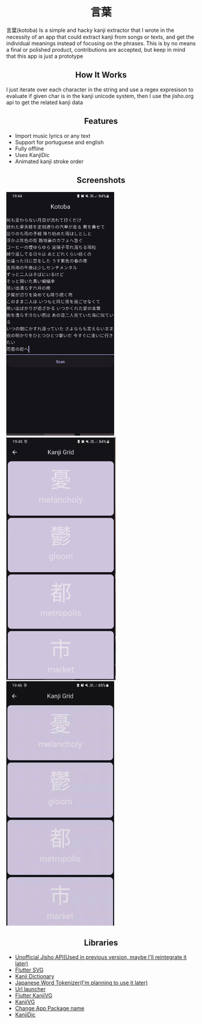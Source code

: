 <h1 style="text-align:center"> 言葉 </h1>

言葉(kotoba) Is a simple and hacky kanji extractor that I wrote in the necessity of
an app that could extract kanji from songs or texts, and get the individual meanings
instead of focusing on the phrases.
This is by no means a final or polished product, contributions are accepted,
but keep in mind that this app is just a prototype

<h2 style="text-align:center"> How It Works </h2>
I just iterate over each character in the string
and use a regex expresison to evaluate if given char is in the kanji unicode system, then I use the jisho.org api to get the related kanji data

<h2 style="text-align:center"> Features </h2>

* Import music lyrics or any text
* Support for portuguese and english
* Fully offline
* Uses KanjiDic
* Animated kanji stroke order

<h2 style="text-align:center"> Screenshots </h2>

![Import music lyrics, etc](./readme_assets/screenshot1.png)
![Kanji Grid](./readme_assets/screenshot2.png)
<img src="./readme_assets/screencapture1.gif" width="287" height="650"/>


<h2 style="text-align:center"> Libraries </h2>

* [Unofficial Jisho API(Used in previous version, maybe I'll reintegrate it later)](pub.dev/packages/unofficial_jisho_api)
* [Flutter SVG](https://pub.dev/packages/flutter_svg)
* [Kanji Dictionary](https://pub.dev/packages/kanji_dictionary)
* [Japanese Word Tokenizer(I'm planning to use it later)](https://pub.dev/packages/japanese_word_tokenizer)
* [Url launcher](https://pub.dev/packages/url_launcher)
* [Flutter KanjiVG](https://pub.dev/packages/flutter_kanjivg)
* [KanjiVG](https://kanjivg.tagaini.net/)
* [Change App Package name](https://pub.dev/packages/change_app_package_name)
* [KanjiDic](https://www.edrdg.org/wiki/index.php/KANJIDIC_Project)


